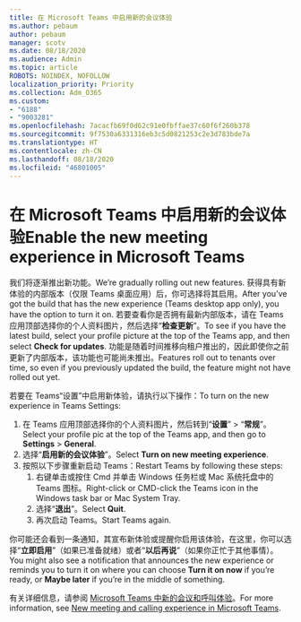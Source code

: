 ```yaml
---
title: 在 Microsoft Teams 中启用新的会议体验
ms.author: pebaum
author: pebaum
manager: scotv
ms.date: 08/18/2020
ms.audience: Admin
ms.topic: article
ROBOTS: NOINDEX, NOFOLLOW
localization_priority: Priority
ms.collection: Adm_O365
ms.custom:
- "6188"
- "9003281"
ms.openlocfilehash: 7acacfb69f0d62c91e0fbffae37c60f6f260b378
ms.sourcegitcommit: 9f7530a6331316eb3c5d0821253c2e3d783bde7a
ms.translationtype: HT
ms.contentlocale: zh-CN
ms.lasthandoff: 08/18/2020
ms.locfileid: "46801005"
---
```

# <a name="enable-the-new-meeting-experience-in-microsoft-teams"></a><span data-ttu-id="47141-102">在 Microsoft Teams 中启用新的会议体验</span><span class="sxs-lookup"><span data-stu-id="47141-102">Enable the new meeting experience in Microsoft Teams</span></span>

<span data-ttu-id="47141-103">我们将逐渐推出新功能。</span><span class="sxs-lookup"><span data-stu-id="47141-103">We’re gradually rolling out new features.</span></span> <span data-ttu-id="47141-104">获得具有新体验的内部版本（仅限 Teams 桌面应用）后，你可选择将其启用。</span><span class="sxs-lookup"><span data-stu-id="47141-104">After you’ve got the build that has the new experience (Teams desktop app only), you have the option to turn it on.</span></span> <span data-ttu-id="47141-105">若要查看你是否拥有最新内部版本，请在 Teams 应用顶部选择你的个人资料图片，然后选择“**检查更新**”。</span><span class="sxs-lookup"><span data-stu-id="47141-105">To see if you have the latest build, select your profile picture at the top of the Teams app, and then select  **Check for updates**.</span></span> <span data-ttu-id="47141-106">功能是随着时间推移向租户推出的，因此即使你之前更新了内部版本，该功能也可能尚未推出。</span><span class="sxs-lookup"><span data-stu-id="47141-106">Features roll out to tenants over time, so even if you previously updated the build, the feature might not have rolled out yet.</span></span>  

<span data-ttu-id="47141-107">若要在 Teams“设置”中启用新体验，请执行以下操作：</span><span class="sxs-lookup"><span data-stu-id="47141-107">To turn on the new experience in Teams Settings:</span></span>

1. <span data-ttu-id="47141-108">在 Teams 应用顶部选择你的个人资料图片，然后转到“**设置**” >  “**常规**”。</span><span class="sxs-lookup"><span data-stu-id="47141-108">Select your profile pic at the top of the Teams app, and then go to **Settings** >  **General**.</span></span> 
2. <span data-ttu-id="47141-109">选择“**启用新的会议体验**”。</span><span class="sxs-lookup"><span data-stu-id="47141-109">Select **Turn on new meeting experience**.</span></span>
3. <span data-ttu-id="47141-110">按照以下步骤重新启动 Teams：</span><span class="sxs-lookup"><span data-stu-id="47141-110">Restart Teams by following these steps:</span></span>
    1. <span data-ttu-id="47141-111">右键单击或按住 Cmd 并单击 Windows 任务栏或 Mac 系统托盘中的 Teams 图标。</span><span class="sxs-lookup"><span data-stu-id="47141-111">Right-click or CMD-click the Teams icon in the Windows task bar or Mac System Tray.</span></span>
    2. <span data-ttu-id="47141-112">选择“**退出**”。</span><span class="sxs-lookup"><span data-stu-id="47141-112">Select **Quit**.</span></span>
    3. <span data-ttu-id="47141-113">再次启动 Teams。</span><span class="sxs-lookup"><span data-stu-id="47141-113">Start Teams again.</span></span>

<span data-ttu-id="47141-114">你可能还会看到一条通知，其宣布新体验或提醒你启用该体验，在这里，你可以选择“**立即启用**”（如果已准备就绪）或者“**以后再说**”（如果你正忙于其他事情）。</span><span class="sxs-lookup"><span data-stu-id="47141-114">You might also see a notification that announces the new experience or reminds you to turn it on where you can choose  **Turn it on now**  if you’re ready, or  **Maybe later** if you’re in the middle of something.</span></span>  

<span data-ttu-id="47141-115">有关详细信息，请参阅 [Microsoft Teams 中新的会议和呼叫体验](https://techcommunity.microsoft.com/t5/microsoft-teams-blog/new-meeting-and-calling-experience-in-microsoft-teams/ba-p/1537581)。</span><span class="sxs-lookup"><span data-stu-id="47141-115">For more information, see [New meeting and calling experience in Microsoft Teams](https://techcommunity.microsoft.com/t5/microsoft-teams-blog/new-meeting-and-calling-experience-in-microsoft-teams/ba-p/1537581).</span></span>